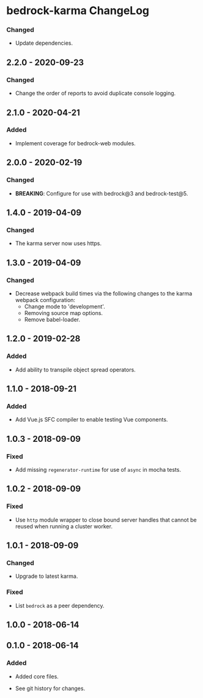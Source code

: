 # bedrock-karma ChangeLog

### Changed
- Update dependencies.

## 2.2.0 - 2020-09-23

### Changed
- Change the order of reports to avoid duplicate console logging.

## 2.1.0 - 2020-04-21

### Added
- Implement coverage for bedrock-web modules.

## 2.0.0 - 2020-02-19

### Changed
- **BREAKING**: Configure for use with bedrock@3 and bedrock-test@5.

## 1.4.0 - 2019-04-09

### Changed
- The karma server now uses https.

## 1.3.0 - 2019-04-09

### Changed
- Decrease webpack build times via the following changes to the karma webpack
  configuration:
  - Change mode to 'development'.
  - Removing source map options.
  - Remove babel-loader.

## 1.2.0 - 2019-02-28

### Added
- Add ability to transpile object spread operators.

## 1.1.0 - 2018-09-21

### Added
- Add Vue.js SFC compiler to enable testing Vue components.

## 1.0.3 - 2018-09-09

### Fixed
- Add missing `regenerator-runtime` for use of `async`
  in mocha tests.

## 1.0.2 - 2018-09-09

### Fixed
- Use `http` module wrapper to close bound server handles
  that cannot be reused when running a cluster worker.

## 1.0.1 - 2018-09-09

### Changed
- Upgrade to latest karma.

### Fixed
- List `bedrock` as a peer dependency.

## 1.0.0 - 2018-06-14

## 0.1.0 - 2018-06-14

### Added
- Added core files.

- See git history for changes.
